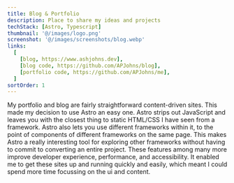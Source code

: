 ```yaml
---
title: Blog & Portfolio
description: Place to share my ideas and projects
techStack: [Astro, Typescript]
thumbnail: '@/images/logo.png'
screenshot: '@/images/screenshots/blog.webp'
links:
  [
    [blog, https://www.ashjohns.dev],
    [blog code, https://github.com/APJohns/blog],
    [portfolio code, https://github.com/APJohns/me],
  ]
sortOrder: 1
---
```


My portfolio and blog are fairly straightforward content-driven sites. This made my decision to use Astro an easy one. Astro strips out JavaScript and leaves you with the closest thing to static HTML/CSS I have seen from a framework. Astro also lets you use different frameworks within it, to the point of components of different frameworks on the same page. This makes Astro a really interesting tool for exploring other frameworks without having to commit to converting an entire project. These features among many more improve developer experience, performance, and accessibility. It enabled me to get these sites up and running quickly and easily, which meant I could spend more time focussing on the ui and content.
